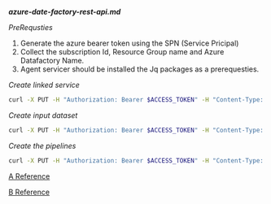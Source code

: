 **_azure-date-factory-rest-api.md_**

_PreRequsties_

1. Generate the azure bearer token using the SPN (Service Pricipal)
2. Collect the subscription Id, Resource Group name and Azure Datafactory Name.
3. Agent servicer should be installed the Jq packages as a prerequesties.

_Create linked service_

```bash
curl -X PUT -H "Authorization: Bearer $ACCESS_TOKEN" -H "Content-Type: application/json" --data "@azurestoragelinkedservice.json" "https://management.azure.com/subscriptions/$SUBSCRIPTION_ID/resourcegroups/$RESOURCE_GROUP/providers/Microsoft.DataFactory/datafactories/$AZURE_DATA_FACOTRY_NAME/linkedservices/$NAME?api-version=2015-10-01"
```

_Create input dataset_


```bash
curl -X PUT -H "Authorization: Bearer $ACCESS_TOKEN" -H "Content-Type: application/json" --data "@inputdataset.json" "https://management.azure.com/subscriptions/$SUBSCRIPTION_ID/resourcegroups/$RESOURCE_GROUP/providers/Microsoft.DataFactory/datafactories/$AZURE_DATA_FACOTRY_NAME/datasets/$NAME?api-version=2015-10-01"

```


_Create the pipelines_

```bash
curl -X PUT -H "Authorization: Bearer $ACCESS_TOKEN" -H "Content-Type: application/json" --data "@pipeline.json" "https://management.azure.com/subscriptions/$SUBSCRIPTION_ID/resourcegroups/$RESOURCE_GROUP/providers/Microsoft.DataFactory/datafactories/$AZURE_DATA_FACOTRY_NAME/datapipelines/$NAME?api-version=2015-10-01"

```


[A Reference](https://learn.microsoft.com/en-us/azure/data-factory/v1/data-factory-build-your-first-pipeline-using-rest-api)

[B Reference](https://learn.microsoft.com/en-us/rest/api/datafactory/linked-services/create-or-update?tabs=HTTP)
